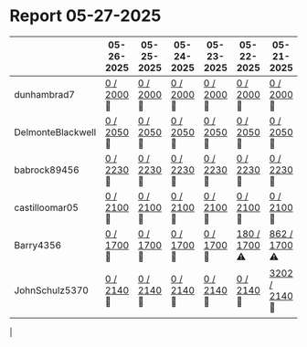 # Report 05-27-2025
| | 05-26-2025 | 05-25-2025 | 05-24-2025 | 05-23-2025 | 05-22-2025 | 05-21-2025 | 05-20-2025 |
| --- | --- | --- | --- | --- | --- | --- | --- |
| dunhambrad7 | [0 / 2000](https://www.myfitnesspal.com/food/diary/dunhambrad7?date=2025-05-26) :no_entry_sign: | [0 / 2000](https://www.myfitnesspal.com/food/diary/dunhambrad7?date=2025-05-25) :no_entry_sign: | [0 / 2000](https://www.myfitnesspal.com/food/diary/dunhambrad7?date=2025-05-24) :no_entry_sign: | [0 / 2000](https://www.myfitnesspal.com/food/diary/dunhambrad7?date=2025-05-23) :no_entry_sign: | [0 / 2000](https://www.myfitnesspal.com/food/diary/dunhambrad7?date=2025-05-22) :no_entry_sign: | [0 / 2000](https://www.myfitnesspal.com/food/diary/dunhambrad7?date=2025-05-21) :no_entry_sign: | [0 / 2000](https://www.myfitnesspal.com/food/diary/dunhambrad7?date=2025-05-20) :no_entry_sign: |
| DelmonteBlackwell | [0 / 2050](https://www.myfitnesspal.com/food/diary/DelmonteBlackwell?date=2025-05-26) :no_entry_sign: | [0 / 2050](https://www.myfitnesspal.com/food/diary/DelmonteBlackwell?date=2025-05-25) :no_entry_sign: | [0 / 2050](https://www.myfitnesspal.com/food/diary/DelmonteBlackwell?date=2025-05-24) :no_entry_sign: | [0 / 2050](https://www.myfitnesspal.com/food/diary/DelmonteBlackwell?date=2025-05-23) :no_entry_sign: | [0 / 2050](https://www.myfitnesspal.com/food/diary/DelmonteBlackwell?date=2025-05-22) :no_entry_sign: | [0 / 2050](https://www.myfitnesspal.com/food/diary/DelmonteBlackwell?date=2025-05-21) :no_entry_sign: | [0 / 2050](https://www.myfitnesspal.com/food/diary/DelmonteBlackwell?date=2025-05-20) :no_entry_sign: |
| babrock89456 | [0 / 2230](https://www.myfitnesspal.com/food/diary/babrock89456?date=2025-05-26) :no_entry_sign: | [0 / 2230](https://www.myfitnesspal.com/food/diary/babrock89456?date=2025-05-25) :no_entry_sign: | [0 / 2230](https://www.myfitnesspal.com/food/diary/babrock89456?date=2025-05-24) :no_entry_sign: | [0 / 2230](https://www.myfitnesspal.com/food/diary/babrock89456?date=2025-05-23) :no_entry_sign: | [0 / 2230](https://www.myfitnesspal.com/food/diary/babrock89456?date=2025-05-22) :no_entry_sign: | [0 / 2230](https://www.myfitnesspal.com/food/diary/babrock89456?date=2025-05-21) :no_entry_sign: | [0 / 2230](https://www.myfitnesspal.com/food/diary/babrock89456?date=2025-05-20) :no_entry_sign: |
| castilloomar05 | [0 / 2100](https://www.myfitnesspal.com/food/diary/castilloomar05?date=2025-05-26) :no_entry_sign: | [0 / 2100](https://www.myfitnesspal.com/food/diary/castilloomar05?date=2025-05-25) :no_entry_sign: | [0 / 2100](https://www.myfitnesspal.com/food/diary/castilloomar05?date=2025-05-24) :no_entry_sign: | [0 / 2100](https://www.myfitnesspal.com/food/diary/castilloomar05?date=2025-05-23) :no_entry_sign: | [0 / 2100](https://www.myfitnesspal.com/food/diary/castilloomar05?date=2025-05-22) :no_entry_sign: | [0 / 2100](https://www.myfitnesspal.com/food/diary/castilloomar05?date=2025-05-21) :no_entry_sign: | [0 / 2100](https://www.myfitnesspal.com/food/diary/castilloomar05?date=2025-05-20) :no_entry_sign: |
| Barry4356 | [0 / 1700](https://www.myfitnesspal.com/food/diary/Barry4356?date=2025-05-26) :no_entry_sign: | [0 / 1700](https://www.myfitnesspal.com/food/diary/Barry4356?date=2025-05-25) :no_entry_sign: | [0 / 1700](https://www.myfitnesspal.com/food/diary/Barry4356?date=2025-05-24) :no_entry_sign: | [0 / 1700](https://www.myfitnesspal.com/food/diary/Barry4356?date=2025-05-23) :no_entry_sign: | [180 / 1700](https://www.myfitnesspal.com/food/diary/Barry4356?date=2025-05-22) :warning: | [862 / 1700](https://www.myfitnesspal.com/food/diary/Barry4356?date=2025-05-21) :warning: | [0 / 1700](https://www.myfitnesspal.com/food/diary/Barry4356?date=2025-05-20) :no_entry_sign: |
| JohnSchulz5370 | [0 / 2140](https://www.myfitnesspal.com/food/diary/JohnSchulz5370?date=2025-05-26) :no_entry_sign: | [0 / 2140](https://www.myfitnesspal.com/food/diary/JohnSchulz5370?date=2025-05-25) :no_entry_sign: | [0 / 2140](https://www.myfitnesspal.com/food/diary/JohnSchulz5370?date=2025-05-24) :no_entry_sign: | [0 / 2140](https://www.myfitnesspal.com/food/diary/JohnSchulz5370?date=2025-05-23) :no_entry_sign: | [0 / 2140](https://www.myfitnesspal.com/food/diary/JohnSchulz5370?date=2025-05-22) :no_entry_sign: | [3202 / 2140](https://www.myfitnesspal.com/food/diary/JohnSchulz5370?date=2025-05-21) :no_entry_sign: | [2084 / 2140](https://www.myfitnesspal.com/food/diary/JohnSchulz5370?date=2025-05-20) :heavy_check_mark: |
|